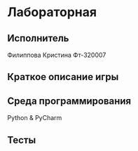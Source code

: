 # Лабораторная
## Исполнитель
Филиппова Кристина
Фт-320007

## Краткое описание игры


## Среда программирования
Python & PyCharm

## Тесты
